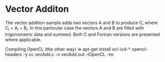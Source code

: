 Vector Additon
==============

The vector addition sample adds two vectors A and B to produce C, where C<sub>i</sub> = A<sub>i</sub> + B<sub>i</sub>. In this particular case the vectors A and B are filled with trigonometric data and summed. Both C and Fortran versions are presented where applicable.

Compiling OpenCL (the other way) =>
apt-get install ocl-icd-* opencl-headers -y
cc vecAdd.c -o vecAdd.out -lOpenCL -lm
